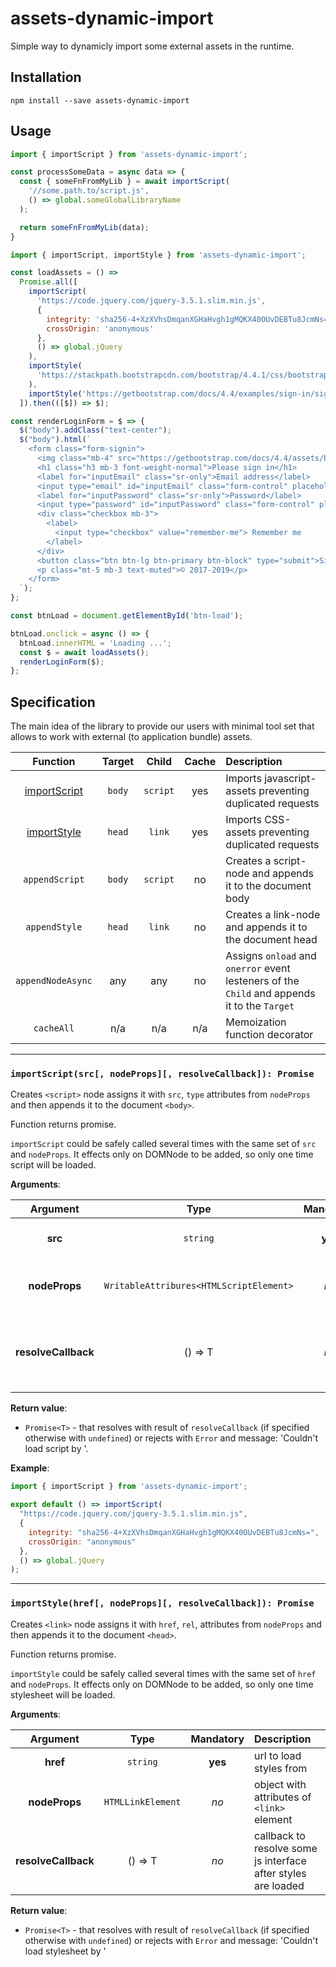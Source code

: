 # assets-dynamic-import
Simple way to dynamicly import some external assets in the runtime.

## Installation

```shell
npm install --save assets-dynamic-import
```

## Usage

```js
import { importScript } from 'assets-dynamic-import';

const processSomeData = async data => {
  const { someFnFromMyLib } = await importScript(
    '//some.path.to/script.js',
    () => global.someGlobalLibraryName
  );

  return someFnFromMyLib(data);
}
```

```js
import { importScript, importStyle } from 'assets-dynamic-import';

const loadAssets = () =>
  Promise.all([
    importScript(
      'https://code.jquery.com/jquery-3.5.1.slim.min.js',
      {
        integrity: 'sha256-4+XzXVhsDmqanXGHaHvgh1gMQKX40OUvDEBTu8JcmNs=',
        crossOrigin: 'anonymous'
      },
      () => global.jQuery
    ),
    importStyle(
      'https://stackpath.bootstrapcdn.com/bootstrap/4.4.1/css/bootstrap.min.css'
    ),
    importStyle('https://getbootstrap.com/docs/4.4/examples/sign-in/signin.css')
  ]).then(([$]) => $);

const renderLoginForm = $ => {
  $("body").addClass("text-center");
  $("body").html(`
    <form class="form-signin">
      <img class="mb-4" src="https://getbootstrap.com/docs/4.4/assets/brand/bootstrap-solid.svg" alt="" width="72" height="72">
      <h1 class="h3 mb-3 font-weight-normal">Please sign in</h1>
      <label for="inputEmail" class="sr-only">Email address</label>
      <input type="email" id="inputEmail" class="form-control" placeholder="Email address" required="" autofocus="">
      <label for="inputPassword" class="sr-only">Password</label>
      <input type="password" id="inputPassword" class="form-control" placeholder="Password" required="">
      <div class="checkbox mb-3">
        <label>
          <input type="checkbox" value="remember-me"> Remember me
        </label>
      </div>
      <button class="btn btn-lg btn-primary btn-block" type="submit">Sign in</button>
      <p class="mt-5 mb-3 text-muted">© 2017-2019</p>
    </form>
  `);
};

const btnLoad = document.getElementById('btn-load');

btnLoad.onclick = async () => {
  btnLoad.innerHTML = 'Loading ...';
  const $ = await loadAssets();
  renderLoginForm($);
};
```

## Specification

The main idea of the library to provide our users with minimal tool set that allows to
work with external (to application bundle) assets.

| Function       | Target | Child    | Cache | Description                                               |
|:--------------:|:------:|:--------:|:-----:|:----------------------------------------------------------|
| [importScript](#importscriptsrc-nodeprops-resolvecallback-promise) | `body` | `script` |  yes  | Imports javascript-assets preventing duplicated requests  |
| [importStyle](#importstylehref-nodeprops-resolvecallback-promise) | `head` | `link`   |  yes  | Imports CSS-assets preventing duplicated requests         |
| `appendScript` | `body` | `script` |  no   | Creates a script-node and appends it to the document body |
| `appendStyle`  | `head` | `link`   |  no   | Creates a link-node and appends it to the document head   |
| `appendNodeAsync` | any | any | no | Assigns `onload` and `onerror` event lesteners of the `Child` and appends it to the `Target` |
| `cacheAll` | n/a | n/a | n/a | Memoization function decorator |

----
### `importScript(src[, nodeProps][, resolveCallback]): Promise`

Creates `<script>` node assigns it with `src`, `type` attributes from `nodeProps` and then appends it to the document `<body>`.

Function returns promise.

`importScript` could be safely called several times with the same set of `src` and `nodeProps`. It effects only on DOMNode to be added, so only one time script will be loaded.


**Arguments**:

|  Argument |   Type   | Mandatory | Description             |
|:---------:|:--------:|:---------:|:------------------------|
| **src**  | `string` |  **yes**  | url to load javascript from |
| **nodeProps** | `WritableAttribures<HTMLScriptElement>` | _no_ | object with attributes of `<script>` element |
| **resolveCallback** | <T>() => T | _no_ | callback to resolve some js interface after script is loaded |

**Return value**:
- `Promise<T>` - that resolves with result of `resolveCallback` (if specified otherwise with `undefined`) or rejects with `Error` and message: 'Couldn't load script by <url>'.

**Example**:

```js
import { importScript } from 'assets-dynamic-import';

export default () => importScript(
  "https://code.jquery.com/jquery-3.5.1.slim.min.js",
  {
    integrity: "sha256-4+XzXVhsDmqanXGHaHvgh1gMQKX40OUvDEBTu8JcmNs=",
    crossOrigin: "anonymous"
  },
  () => global.jQuery
);
```


----

### `importStyle(href[, nodeProps][, resolveCallback]): Promise`

Creates `<link>` node assigns it with `href`, `rel`, attributes from `nodeProps` and then appends it to the document `<head>`.

Function returns promise.

`importStyle` could be safely called several times with the same set of `href` and `nodeProps`. It effects only on DOMNode to be added, so only one time stylesheet will be loaded.

**Arguments**:

|  Argument |   Type   | Mandatory | Description             |
|:---------:|:--------:|:---------:|:------------------------|
| **href**  | `string` |  **yes**  | url to load styles from |
| **nodeProps** | `HTMLLinkElement` | _no_ | object with attributes of `<link>` element |
| **resolveCallback** | <T>() => T | _no_ | callback to resolve some js interface after styles are loaded |

**Return value**:
- `Promise<T>` - that resolves with result of `resolveCallback` (if specified otherwise with `undefined`) or rejects with `Error` and message: 'Couldn't load stylesheet by <url>'